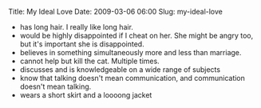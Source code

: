 Title: My Ideal Love
Date: 2009-03-06 06:00
Slug: my-ideal-love

-   has long hair. I really like long hair.
-   would be highly disappointed if I cheat on her. She might be angry
    too, but it's important she is disappointed.
-   believes in something simultaneously more and less than marriage.
-   cannot help but kill the cat. Multiple times.
-   discusses and is knowledgeable on a wide range of subjects
-   know that talking doesn't mean communication, and communication
    doesn't mean talking.
-   wears a short skirt and a loooong jacket

